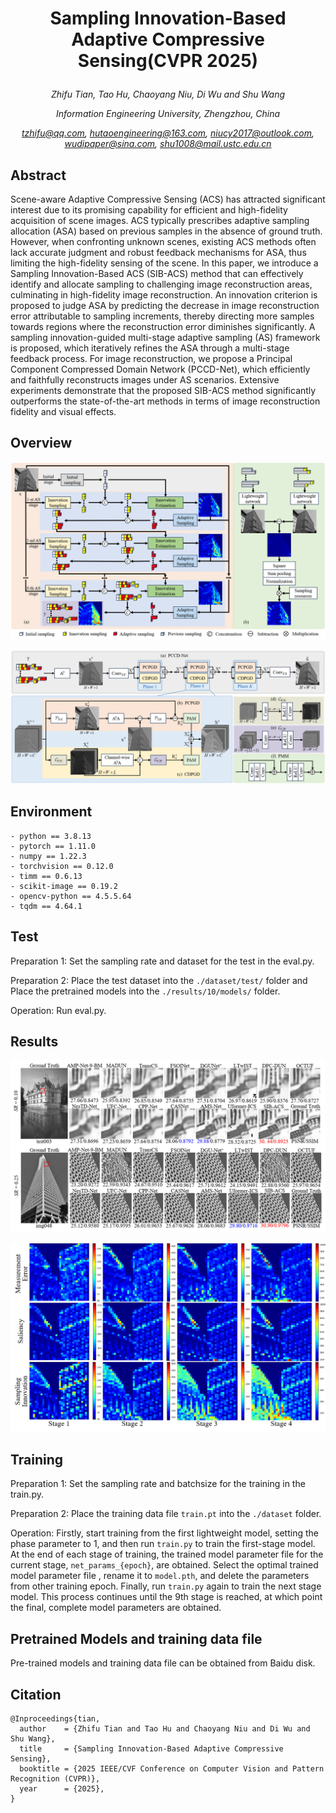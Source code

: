 # <p align="center">Sampling Innovation-Based Adaptive Compressive Sensing(CVPR 2025)</p>

*<p align="center">Zhifu Tian, Tao Hu, Chaoyang Niu, Di Wu and Shu Wang</p>*

*<p align="center">Information Engineering University, Zhengzhou, China</p>*

*<p align="center">tzhifu@qq.com, hutaoengineering@163.com, niucy2017@outlook.com, wudipaper@sina.com, shu1008@mail.ustc.edu.cn</p>*

## Abstract
Scene-aware Adaptive Compressive Sensing (ACS) has attracted significant interest due to its promising capability for efficient and high-fidelity acquisition of scene images. ACS typically prescribes adaptive sampling allocation (ASA) based on previous samples in the absence of ground truth. However, when confronting unknown scenes, existing ACS methods often lack accurate judgment and robust feedback mechanisms for ASA, thus limiting the high-fidelity sensing of the scene. In this paper, we introduce a Sampling Innovation-Based ACS (SIB-ACS) method that can effectively identify and allocate sampling to challenging image reconstruction areas, culminating in high-fidelity image reconstruction. An innovation criterion is proposed to judge ASA by predicting the decrease in image reconstruction error attributable to sampling increments, thereby directing more samples towards regions where the reconstruction error diminishes significantly. A sampling innovation-guided multi-stage adaptive sampling (AS) framework is proposed, which iteratively refines the ASA through a multi-stage feedback process. For image reconstruction, we propose a Principal Component Compressed Domain Network (PCCD-Net), which efficiently and faithfully reconstructs images under AS scenarios. Extensive experiments demonstrate that the proposed SIB-ACS method significantly outperforms the state-of-the-art methods in terms of image reconstruction fidelity and visual effects.

## Overview
![Sampling](https://github.com/giant-pandada/SIB-ACS/blob/main/figures/Sampling.png) 

![Reconstruction](https://github.com/giant-pandada/SIB-ACS/blob/main/figures/Reconstruction.png) 

## Environment
```
- python == 3.8.13
- pytorch == 1.11.0
- numpy == 1.22.3
- torchvision == 0.12.0
- timm == 0.6.13
- scikit-image == 0.19.2
- opencv-python == 4.5.5.64
- tqdm == 4.64.1
```

## Test
Preparation 1: 
Set the sampling rate and dataset for the test in the eval.py.

Preparation 2: 
Place the test dataset into the `./dataset/test/` folder and Place the pretrained models into the `./results/10/models/` folder.

Operation: 
Run eval.py.

## Results
![result1](https://github.com/giant-pandada/SIB-ACS/blob/main/figures/result1.png) 

![result2](https://github.com/giant-pandada/SIB-ACS/blob/main/figures/result2.png) 

## Training
Preparation 1: 
Set the sampling rate and batchsize for the training in the train.py.

Preparation 2: 
Place the training data file `train.pt` into the `./dataset` folder.

Operation: 
Firstly, start training from the first lightweight model, setting the phase parameter to 1, and then run `train.py` to train the first-stage model. At the end of each stage of training, the trained model parameter file for the current stage, `net_params_{epoch}`, are obtained. Select the optimal trained model parameter file , rename it to `model.pth`, and delete the parameters from other training epoch. Finally, run `train.py` again to train the next stage model. This process continues until the 9th stage is reached, at which point the final, complete model parameters are obtained.

## Pretrained Models and training data file
Pre-trained models and training data file can be obtained from Baidu disk.

## Citation
```
@Inproceedings{tian,
  author    = {Zhifu Tian and Tao Hu and Chaoyang Niu and Di Wu and Shu Wang},
  title     = {Sampling Innovation-Based Adaptive Compressive Sensing},
  booktitle = {2025 IEEE/CVF Conference on Computer Vision and Pattern Recognition (CVPR)},
  year      = {2025},
}
```
